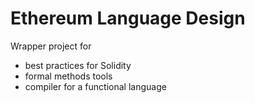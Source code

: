 # Ethereum Language Design
Wrapper project for

- best practices for Solidity
- formal methods tools
- compiler for a functional language
